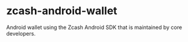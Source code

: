 # zcash-android-wallet
Android wallet using the Zcash Android SDK that is maintained by core developers.
